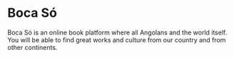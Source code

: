 # Boca Só
Boca Só is an online book platform where all Angolans and the world itself. You will be able to find great works and culture from our country and from other continents.